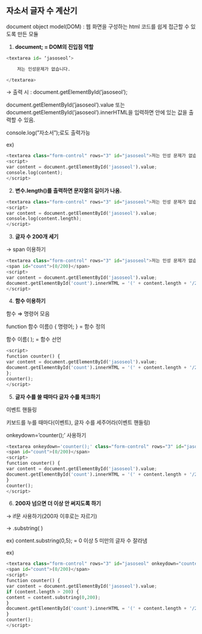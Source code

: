 ## 자소서 글자 수 계산기

document object model(DOM) : 웹 화면을 구성하는 html 코드를 쉽게 접근할 수 있도록 만든 모듈

1. **document; = DOM의 진입점 역할**
```python
<textarea id= ‘jasoseol’>

    저는 인성문제가 없습니다.       

</textarea>
```
 → 출력 시 : document.getElementById(’jasoseol’);

document.getElementById(’jasoseol’).value 또는 document.getElementById(’jasoseol’).innerHTML을 입력하면 안에 있는 값을 출력할 수 있음.

console.log(”자소서”);로도 출력가능

ex)
```python
<textarea class="form-control" rows="3" id="jasoseol">저는 인성 문제가 없습니다.</textarea>
<script>
var content = document.getElementById('jasoseol').value;
console.log(content);
</script>
```
2. **변수.length()를 출력하면 문자열의 길이가 나옴.**
```python
<textarea class="form-control" rows="3" id="jasoseol">저는 인성 문제가 없습니다.</textarea>
<script>
var content = document.getElementById('jasoseol').value;
console.log(content.length);
</script>
```
3. **글자 수 200개 세기**

→ span 이용하기
```python
<textarea class="form-control" rows="3" id="jasoseol">저는 인성 문제가 없습니다.</textarea>
<span id="count">(0/200)</span>
<script>
var content = document.getElementById('jasoseol').value;
document.getElementById('count').innerHTML = '(' + content.length + '/200)';
</script>
```
4. **함수 이용하기**

함수 ⇒ 명령어 모음

function 함수 이름() { 명령어; } = 함수 정의

함수 이름( ); = 함수 선언
```python
<script>
function counter() {
var content = document.getElementById('jasoseol').value;
document.getElementById('count').innerHTML = '(' + content.length + '/200)';
};
counter();
</script>
```
5. **글자 수를 쓸 때마다 글자 수를 체크하기**

이벤트 핸들링

키보드를 누를 때마다(이벤트), 글자 수를 세주어라(이벤트 핸들링)

onkeydown=’counter();’ 사용하기
```python
<textarea onkeydown='counter();' class="form-control" rows="3" id="jasoseol">저는 인성 문제가 없습니다.</textarea>
<span id="count">(0/200)</span>
<script>
function counter() {
var content = document.getElementById('jasoseol').value;
document.getElementById('count').innerHTML = '(' + content.length + '/200)';
}
counter();
</script>
```
6. **200자 넘으면 더 이상 안 써지도록 하기**

→ if문 사용하기(200자 이후로는 자르기)

→ .substring( )

ex) content.substring(0,5); = 0 이상 5 미만의 글자 수 잘라냄

ex)
```python
<textarea class="form-control" rows="3" id="jasoseol" onkeydown="counter();">저는 인성 문제가 없습니다.</textarea>
<span id="count">(0/200)</span>
<script>
function counter() {
var content = document.getElementById('jasoseol').value;
if (content.length > 200) {
content = content.substring(0,200);
}
document.getElementById('count').innerHTML = '(' + content.length + '/200)';
}
counter();
</script>
```
